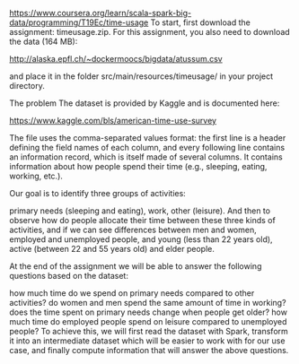 
https://www.coursera.org/learn/scala-spark-big-data/programming/T19Ec/time-usage
To start, first download the assignment: timeusage.zip. For this assignment, you also need to download the data (164 MB):

http://alaska.epfl.ch/~dockermoocs/bigdata/atussum.csv

and place it in the folder src/main/resources/timeusage/ in your project directory.

The problem
The dataset is provided by Kaggle and is documented here:

https://www.kaggle.com/bls/american-time-use-survey

The file uses the comma-separated values format: the first line is a header defining the field names of each column, and every following line contains an information record, which is itself made of several columns. It contains information about how people spend their time (e.g., sleeping, eating, working, etc.).

Our goal is to identify three groups of activities:

primary needs (sleeping and eating),
work,
other (leisure).
And then to observe how do people allocate their time between these three kinds of activities, and if we can see differences between men and women, employed and unemployed people, and young (less than 22 years old), active (between 22 and 55 years old) and elder people.

At the end of the assignment we will be able to answer the following questions based on the dataset:

how much time do we spend on primary needs compared to other activities?
do women and men spend the same amount of time in working?
does the time spent on primary needs change when people get older?
how much time do employed people spend on leisure compared to unemployed people?
To achieve this, we will first read the dataset with Spark, transform it into an intermediate dataset which will be easier to work with for our use case, and finally compute information that will answer the above questions.